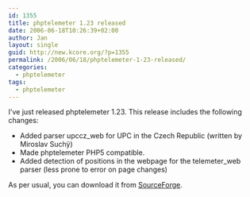 ```yaml
---
id: 1355
title: phptelemeter 1.23 released
date: 2006-06-18T10:26:39+02:00
author: Jan
layout: single
guid: http://new.kcore.org/?p=1355
permalink: /2006/06/18/phptelemeter-1-23-released/
categories:
  - phptelemeter
tags:
  - phptelemeter
---
```

I've just released phptelemeter 1.23. This release includes the following changes:

  * Added parser upccz_web for UPC in the Czech Republic (written by Miroslav Suchÿ)
  * Made phptelemeter PHP5 compatible.
  * Added detection of positions in the webpage for the telemeter_web parser (less prone to error on page changes)

As per usual, you can download it from <a href="http://sourceforge.net/projects/phptelemeter" target="_blank">SourceForge</a>.